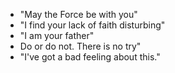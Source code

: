 - "May the Force be with you"
- "I find your lack of faith disturbing"
- "I am your father"
- Do or do not. There is no try"
- "I've got a bad feeling about this."
